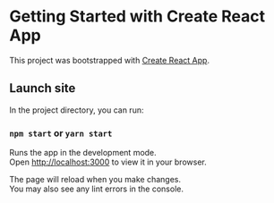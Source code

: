 # Getting Started with Create React App

This project was bootstrapped with [Create React App](https://github.com/facebook/create-react-app).

## Launch site

In the project directory, you can run:

### `npm start` or `yarn start`

Runs the app in the development mode.\
Open [http://localhost:3000](http://localhost:3000) to view it in your browser.

The page will reload when you make changes.\
You may also see any lint errors in the console.
